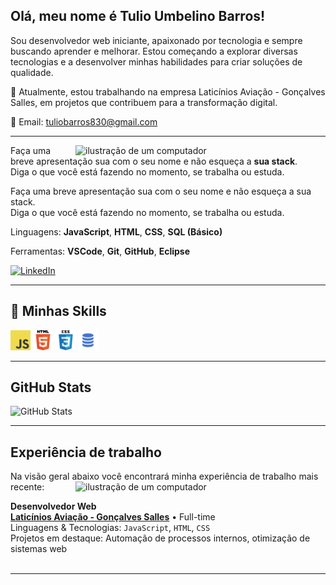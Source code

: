 ## Olá, meu nome é Tulio Umbelino Barros!

Sou desenvolvedor web iniciante, apaixonado por tecnologia e sempre buscando aprender e melhorar. Estou começando a explorar diversas tecnologias e a desenvolver minhas habilidades para criar soluções de qualidade.

🔭 Atualmente, estou trabalhando na empresa Laticínios Aviação - Gonçalves Salles, em projetos que contribuem para a transformação digital.

📧 Email: [tuliobarros830@gmail.com](mailto:tuliobarros830@gmail.com)

---

<img src="https://raw.githubusercontent.com/MicaelliMedeiros/micaellimedeiros/master/image/computer-illustration.png" alt="ilustração de um computador" min-width="400px" max-width="400px" width="400px" align="right">

<p align="left"> 
  Faça uma breve apresentação sua com o seu nome e não esqueça a <strong>sua stack</strong>.<br>
  Diga o que você está fazendo no momento, se trabalha ou estuda.
</p>

Faça uma breve apresentação sua com o seu nome e não esqueça a sua stack.  
Diga o que você está fazendo no momento, se trabalha ou estuda.

Linguagens: **JavaScript**, **HTML**, **CSS**, **SQL (Básico)**

Ferramentas: **VSCode**, **Git**, **GitHub**, **Eclipse**

<p align="left">
  <a href="https://www.linkedin.com/in/seu-linkedin" title="LinkedIn">
  <img src="https://img.shields.io/badge/-Linkedin-0e76a8?style=flat-square&logo=Linkedin&logoColor=white" alt="LinkedIn"/></a>
</p>

---

## 🚀 Minhas Skills

<code><img height="32" src="https://raw.githubusercontent.com/github/explore/80688e429a7d4ef2fca1e82350fe8e3517d3494d/topics/javascript/javascript.png" alt="Javascript"/></code>
<code><img height="32" src="https://raw.githubusercontent.com/github/explore/80688e429a7d4ef2fca1e82350fe8e3517d3494d/topics/html/html.png" alt="HTML5"/></code>
<code><img height="32" src="https://raw.githubusercontent.com/github/explore/80688e429a7d4ef2fca1e82350fe8e3517d3494d/topics/css/css.png" alt="CSS"/></code>
<code><img height="32" src="https://raw.githubusercontent.com/github/explore/80688e429a7d4ef2fca1e82350fe8e3517d3494d/topics/sql/sql.png" alt="SQL"/></code>

---

## GitHub Stats

![GitHub Stats](https://github-readme-stats.vercel.app/api?username=Tulio220&show_icons=true&theme=dark)

---

## Experiência de trabalho

Na visão geral abaixo você encontrará minha experiência de trabalho mais recente:
<img src="https://cdn-app-privally-io.s3.amazonaws.com/env/suite/images/treatment/central/0001/00000389/lightLogo/20210616193927.png" alt="ilustração de um computador" min-width="400px" max-width="400px" width="400px" align="right">


**Desenvolvedor Web**  
[**Laticínios Aviação - Gonçalves Salles**]() • Full-time  
Linguagens & Tecnologias: `JavaScript`, `HTML`, `CSS`  
Projetos em destaque: Automação de processos internos, otimização de sistemas web  
<br/>

---
